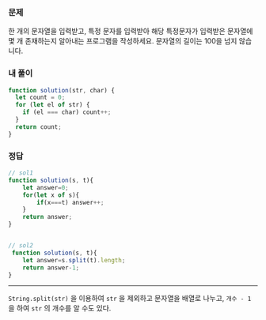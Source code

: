 ### 문제
한 개의 문자열을 입력받고, 특정 문자를 입력받아 해당 특정문자가 입력받은 문자열에 몇 개 존재하는지 알아내는 프로그램을 작성하세요.
문자열의 길이는 100을 넘지 않습니다.


### 내 풀이
```js
function solution(str, char) {
  let count = 0;
  for (let el of str) {
    if (el === char) count++;
  }
  return count;
}
```

### 정답
```js
// sol1
function solution(s, t){
    let answer=0;
    for(let x of s){
        if(x===t) answer++;
    }
    return answer;
}


// sol2
 function solution(s, t){
    let answer=s.split(t).length;
    return answer-1;
}
```

---

`String.split(str)` 을 이용하여 `str` 을 제외하고 문자열을 배열로 나누고, `개수 - 1` 을 하여 `str` 의 개수를 알 수도 있다.
